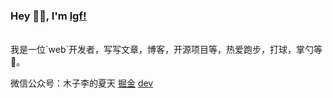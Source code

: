 ### Hey 👋🏽, I'm [lgf!](https://blog.lgf196.top/)

<br/>
我是一位`web`开发者，写写文章，博客，开源项目等，热爱跑步，打球，掌勺等 🤔。

微信公众号：木子李的夏天
[掘金](https://juejin.cn/user/3685218706795783)
[dev](https://dev.to/lgf196)
